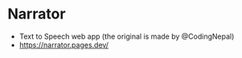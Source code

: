 # Narrator
- Text to Speech web app (the original is made by @CodingNepal)
- https://narrator.pages.dev/
